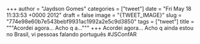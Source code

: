 
+++
author = "Jaydson Gomes"
categories = ["tweet"]
date = "Fri May 18 11:33:53 +0000 2012"
draft = false
image = "{TWEET_IMAGE}"
slug = "774e98e60b7e543bebf9931ac1992a2e5c9d3850"
tags = ["tweet"]
title = """Acordei agora... Acho q a..."""
+++
Acordei agora... Acho q ainda estou no Brasil, vi pessoas falando português #JSConfAR
